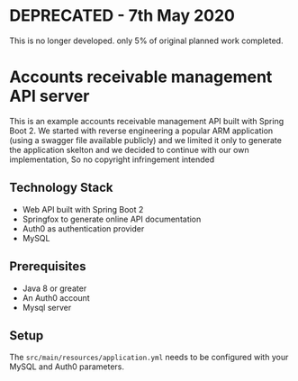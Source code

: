 # DEPRECATED - 7th May 2020
This is no longer developed. only 5% of original planned work completed. 

# Accounts receivable management API server
This is an example accounts receivable management API built with Spring Boot 2. We started with reverse engineering a popular ARM application (using a swagger file available publicly) and we limited it only to  generate the application skelton and  we decided to continue with our own implementation, So no copyright infringement intended 

## Technology Stack
* Web API built with Spring Boot 2
* Springfox to generate online API documentation
* Auth0 as authentication provider
* MySQL

## Prerequisites

- Java 8 or greater
- An Auth0 account
- Mysql server 

## Setup

The `src/main/resources/application.yml` needs to be configured with your MySQL and Auth0 parameters.
